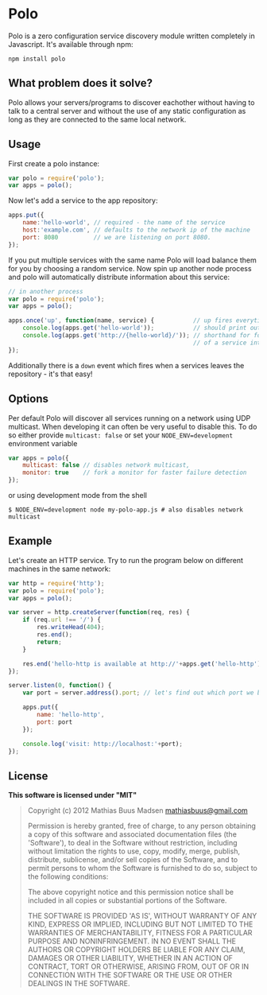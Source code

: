 # Polo

Polo is a zero configuration service discovery module written completely in Javascript.
It's available through npm:

	npm install polo

## What problem does it solve?

Polo allows your servers/programs to discover eachother without having to talk to a central server and
without the use of any static configuration as long as they are connected to the same local network.

## Usage

First create a polo instance:

``` js
var polo = require('polo');
var apps = polo();
```

Now let's add a service to the app repository:

``` js
apps.put({
	name:'hello-world', // required - the name of the service
	host:'example.com', // defaults to the network ip of the machine
	port: 8080          // we are listening on port 8080.
});
```

If you put multiple services with the same name Polo will load balance them for you by choosing a random service.
Now spin up another node process and polo will automatically distribute information about this service:

``` js
// in another process
var polo = require('polo');
var apps = polo();

apps.once('up', function(name, service) {           // up fires everytime some service joins
	console.log(apps.get('hello-world'));           // should print out the joining service
	console.log(apps.get('http://{hello-world}/')); // shorthand for formatting the address
	                                                // of a service into a string
});
```

Additionally there is a `down` event which fires when a services leaves the repository - it's that easy!

## Options

Per default Polo will discover all services running on a network using UDP multicast.
When developing it can often be very useful to disable this. To do so either provide `multicast: false` or set your `NODE_ENV=development` environment variable

``` js
var apps = polo({
	multicast: false // disables network multicast,
	monitor: true    // fork a monitor for faster failure detection
});
```

or using development mode from the shell

	$ NODE_ENV=development node my-polo-app.js # also disables network multicast

## Example

Let's create an HTTP service. Try to run the program below on different machines in the same network:

``` js
var http = require('http');
var polo = require('polo');
var apps = polo();

var server = http.createServer(function(req, res) {
	if (req.url !== '/') {
		res.writeHead(404);
		res.end();
		return;
	}

	res.end('hello-http is available at http://'+apps.get('hello-http').address);
});

server.listen(0, function() {
	var port = server.address().port; // let's find out which port we binded to

	apps.put({
		name: 'hello-http',
		port: port
	});

	console.log('visit: http://localhost:'+port);
});
```

## License

**This software is licensed under "MIT"**

> Copyright (c) 2012 Mathias Buus Madsen <mathiasbuus@gmail.com>
>
> Permission is hereby granted, free of charge, to any person obtaining a copy of this software and associated documentation files (the 'Software'), to deal in the Software without restriction, including without limitation the rights to use, copy, modify, merge, publish, distribute, sublicense, and/or sell copies of the Software, and to permit persons to whom the Software is furnished to do so, subject to the following conditions:
>
> The above copyright notice and this permission notice shall be included in all copies or substantial portions of the Software.
>
> THE SOFTWARE IS PROVIDED 'AS IS', WITHOUT WARRANTY OF ANY KIND, EXPRESS OR IMPLIED, INCLUDING BUT NOT LIMITED TO THE WARRANTIES OF MERCHANTABILITY, FITNESS FOR A PARTICULAR PURPOSE AND NONINFRINGEMENT. IN NO EVENT SHALL THE AUTHORS OR COPYRIGHT HOLDERS BE LIABLE FOR ANY CLAIM, DAMAGES OR OTHER LIABILITY, WHETHER IN AN ACTION OF CONTRACT, TORT OR OTHERWISE, ARISING FROM, OUT OF OR IN CONNECTION WITH THE SOFTWARE OR THE USE OR OTHER DEALINGS IN THE SOFTWARE.

